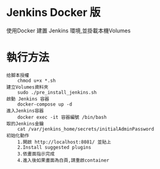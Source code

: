 # Jenkins Docker 版
使用Docker 建置 Jenkins 環境,並掛載本機Volumes

# 執行方法
    给脚本授權
        chmod u+x *.sh
    建立Volumes資料夾
        sudo ./pre_install_jenkins.sh
    啟動 Jenkins 容器
        docker-compose up -d
    進入Jenkins容器
        docker exec -it 容器編號 /bin/bash
    取的Jenkins金鑰
        cat /var/jenkins_home/secrets/initialAdminPassword
    初始化動作
        1.開啟 http://localhost:8081/ 並貼上
        2.Install suggested plugins
        3.依畫面指示完成
        4.進入後如果畫面為白頁,請重啟container